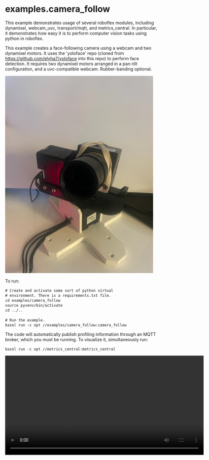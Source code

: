 # examples.camera_follow

This example demonstrates usage of several roboflex modules, including dynamixel, webcam_uvc, transport/mqtt, and metrics_central. In particular, it demonstrates how easy it is to perform computer vision tasks using python in roboflex.

This example creates a face-following camera using a webcam and two dynamixel motors. It uses the 'yoloface' repo (cloned from https://github.com/elyha7/yoloface into this repo) to perform face detection. It requires two dynamixel motors arranged in a pan-tilt configuration, and a uvc-compatible webcam. Rubber-banding optional.

![](pan_tilt_dynamixels.jpg)

To run:

    # Create and activate some sort of python virtual
    # environment. There is a requirements.txt file. 
    cd examples/camera_follow
    source pyvenv/bin/activate
    cd ../..

    # Run the example.
    bazel run -c opt //examples/camera_follow:camera_follow

The code will automatically publish profiling information through an MQTT broker, which you must be running. To visualize it, simultaneously run:

    bazel run -c opt //metrics_central:metrics_central


<video src='camera_follow_in_action.mp4' width=644/>